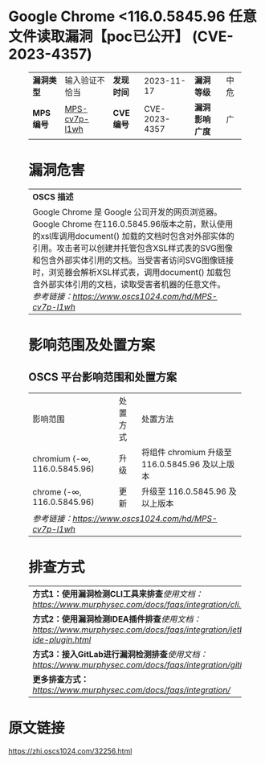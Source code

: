 # Google Chrome <116.0.5845.96 任意文件读取漏洞【poc已公开】 (CVE-2023-4357)
<figure class="wp-block-table">
    <table>
        <tbody>
        <tr>
            <td><strong>漏洞类型</strong></td>
            <td>输入验证不恰当</td>
            <td><strong>发现时间</strong></td>
            <td>2023-11-17</td>
            <td><strong>漏洞等级</strong></td>
            <td>中危</td>
        </tr>
        <tr>
            <td><strong>MPS编号</strong></td>
            <td><a href="https://www.oscs1024.com/hd/MPS-cv7p-l1wh">MPS-cv7p-l1wh</a></td>
            <td><strong>CVE编号</strong></td>
            <td>CVE-2023-4357</td>
            <td><strong>漏洞影响广度</strong></td>
            <td>广</td>
        </tr>
        </tbody>
    </table>
</figure>


<figure class="wp-block-table">
    <h1 class="wp-block-heading">漏洞危害</h1>
    <table>
        <tbody>
        <tr>
            <td><strong>OSCS 描述</strong></td>
        </tr>
        <tr>
            <td>Google Chrome 是 Google 公司开发的网页浏览器。
Google Chrome 在116.0.5845.96版本之前，默认使用的xsl库调用document() 加载的文档时包含对外部实体的引用。攻击者可以创建并托管包含XSL样式表的SVG图像和包含外部实体引用的文档。当受害者访问SVG图像链接时，浏览器会解析XSL样式表，调用document() 加载包含外部实体引用的文档，读取受害者机器的任意文件。<br><em>参考链接：<a
                    href="https://www.oscs1024.com/hd/MPS-cv7p-l1wh">https://www.oscs1024.com/hd/MPS-cv7p-l1wh</a></em>
            </td>
        </tr>
        </tbody>
    </table>
</figure>


<figure class="wp-block-table alignleft">
    <h1 class="wp-block-heading">影响范围及处置方案</h1>
    <h2 class="wp-block-heading"><strong>OSCS</strong> <strong>平台影响范围和处置方案</strong></h2>
    <table>
        <tbody>
        <tr>
            <td>影响范围</td>
            <td>处置方式</td>
            <td>处置方法</td>
        </tr>
        <tr><td rowspan="1">chromium (-∞, 116.0.5845.96)</td><td>升级</td><td>将组件 chromium 升级至 116.0.5845.96 及以上版本</td></tr><tr><td rowspan="1">chrome (-∞, 116.0.5845.96)</td><td>更新</td><td>升级至 116.0.5845.96 及以上版本</td></tr>
        <tr>
            <td colspan="3"><em>参考链接：</em><em><a
                    href="https://www.oscs1024.com/hd/MPS-cv7p-l1wh">https://www.oscs1024.com/hd/MPS-cv7p-l1wh</a></em></td>
        </tr>
        </tbody>
    </table>
</figure>


<figure class="wp-block-table">
    <h1 class="wp-block-heading">排查方式</h1>
    <table>
        <tbody>
        <tr>
            <td><strong>方式1：使用漏洞检测CLI工具来排查</strong><em>使用文档：<a
                    href="https://www.murphysec.com/docs/faqs/integration/cli.html">https://www.murphysec.com/docs/faqs/integration/cli.html</a></em>
            </td>
        </tr>
        <tr>
            <td><strong>方式2：使用漏洞检测IDEA插件排查</strong><em>使用文档：<a
                    href="https://www.murphysec.com/docs/faqs/integration/jetbrains-ide-plugin.html">https://www.murphysec.com/docs/faqs/integration/jetbrains-ide-plugin.html</a></em>
            </td>
        </tr>
        <tr>
            <td><strong>方式3：接入GitLab进行漏洞检测排查</strong><em>使用文档：<a
                    href="https://www.murphysec.com/docs/faqs/integration/gitlab.html">https://www.murphysec.com/docs/faqs/integration/gitlab.html</a></em>
            </td>
        </tr>
        <tr>
            <td><strong>更多排查方式：</strong><em><a
                    href="https://www.murphysec.com/docs/faqs/integration/">https://www.murphysec.com/docs/faqs/integration/</a></em>
            </td>
        </tr>
        </tbody>
    </table>
</figure>
<h1>原文链接</h1>
<p><a href="https://zhi.oscs1024.com/32256.html">https://zhi.oscs1024.com/32256.html</a></p>